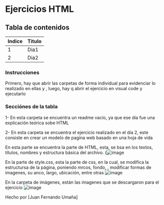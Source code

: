 # Ejercicios HTML

## Tabla de contenidos
| Indice | Titulo  |
|--|--|
| 1 | Dia1 |
| 2 | Dia2 |


### Instrucciones
Primero, hay que abrir las carpetas de forma individual para evidenciar lo realizado en ellas y , luego, hay q abrir el ejercicio en visual code y ejecutarlo

### Secciónes de la tabla
1- En esta carpeta se encuentra un readme vacío, ya que ese día fue una explicación teórica sobe HTML

2- En esta carpeta se encuentra el ejercicio realizado en el día 2, este consiste en crear un modelo de pagina web basado en una hoja de vida

En esta parte se encuentra la parte de HTML, esta, se bsa en los textos, títulos, nombres y estructura básica del archivo.
(![image](https://github.com/user-attachments/assets/d840d321-f963-4823-ac8b-648a2f440277)

En la parte de style.css, esta la parte de css, en la cual, se modifica la estructursa de la página, poniendo mrcos, fondo, , modificar formas de imagenes, su anco, largo, ubicación, entre otras
![image](https://github.com/user-attachments/assets/6d443208-9dbe-4fa2-bf13-f214855d1979)

En la carpeta de imágenes, están las imagenes que se  descargaron para el ejercicio
![image](https://github.com/user-attachments/assets/89d05e3e-fcae-4ce8-a21e-eb54d872f24a)




Hecho por [Juan Fernando Umaña]
